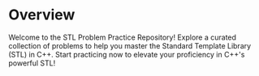 # Overview
Welcome to the STL Problem Practice Repository! Explore a curated collection of problems to help you master the Standard Template Library (STL) in C++. Start practicing now to elevate your proficiency in C++'s powerful STL!
